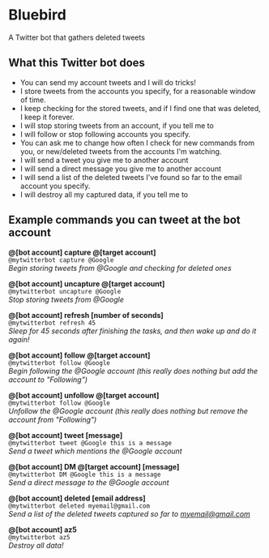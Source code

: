 # Bluebird
A Twitter bot that gathers deleted tweets

What this Twitter bot does
--------------------------
- You can send my account tweets and I will do tricks!
- I store tweets from the accounts you specify, for a reasonable window of time.
- I keep checking for the stored tweets, and if I find one that was deleted, I keep it forever. 
- I will stop storing tweets from an account, if you tell me to
- I will follow or stop following accounts you specify.
- You can ask me to change how often I check for new commands from you, or new/deleted tweets from the accounts I'm watching.
- I will send a tweet you give me to another account
- I will send a direct message you give me to another account
- I will send a list of the deleted tweets I've found so far to the email account you specify.
- I will destroy all my captured data, if you tell me to

Example commands you can tweet at the bot account
-------------------------------------------------
**@[bot account] capture @[target account]**
<br>`@mytwitterbot capture @Google`
<br>*Begin storing tweets from @Google and checking for deleted ones*
	
**@[bot account] uncapture @[target account]**
<br>`@mytwitterbot uncapture @Google`
<br>*Stop storing tweets from @Google*

**@[bot account] refresh [number of seconds]**
<br>`@mytwitterbot refresh 45`
<br>*Sleep for 45 seconds after finishing the tasks, and then wake up and do it again!*

**@[bot account] follow @[target account]**
<br>`@mytwitterbot follow @Google`
<br>*Begin following the @Google account (this really does nothing but add the account to "Following")*
	
**@[bot account] unfollow @[target account]**
<br>`@mytwitterbot follow @Google`
<br>*Unfollow the @Google account (this really does nothing but remove the account from "Following")*

**@[bot account] tweet [message]**
<br>`@mytwitterbot tweet @Google this is a message`
<br>*Send a tweet which mentions the @Google account*
	
**@[bot account] DM @[target account] [message]**
<br>`@mytwitterbot DM @Google this is a message`
<br>*Send a direct message to the @Google account*
	
**@[bot account] deleted [email address]**
<br>`@mytwitterbot deleted myemail@gmail.com`
<br>*Send a list of the deleted tweets captured so far to myemail@gmail.com*

**@[bot account] az5**
<br>`@mytwitterbot az5`
<br>*Destroy all data!*
